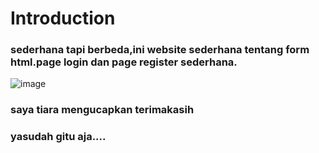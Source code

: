 # Introduction
### sederhana tapi berbeda,ini website sederhana tentang form html.page login dan page register sederhana.

![image](https://github.com/tiaradwim1306/uphtml/assets/120786669/8776b5da-a715-4e16-91a9-72b6925d70fa)

### saya tiara mengucapkan terimakasih 
### yasudah gitu aja....


